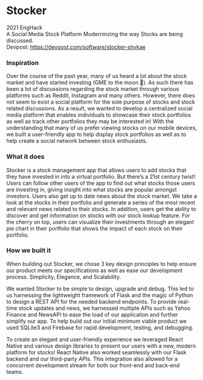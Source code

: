 # Stocker
2021 EngHack <br>
A Social Media Stock Platform 
Moderninzing the way Stocks are being discussed. <br>
Devpost: https://devpost.com/software/stocker-shvkae
<h3>Inspiration</h3>
Over the course of the past year, many of us heard a lot about the stock market and have started investing (GME to the moon 🚀). As such there has been a lot of discussions regarding the stock market through various platforms such as Reddit, Instagram and many others. However, there does not seem to exist a social platform for the sole purpose of stocks and stock related discussions. As a result, we wanted to develop a centralized social media platform that enables individuals to showcase their stock portfolios as well as track other portfolios they may be interested in! With the understanding that many of us prefer viewing stocks on our mobile devices, we built a user-friendly app to help display stock portfolios as well as to help create a social network between stock enthusiasts.

<h3>What it does</h3>
Stocker is a stock management app that allows users to add stocks that they have invested in into a virtual portfolio. But there’s a 21st century twist! Users can follow other users of the app to find out what stocks those users are investing in, giving insight into what stocks are popular amongst investors. Users also get up to date news about the stock market. We take a look at the stocks in their portfolio and generate a series of the most recent and relevant news related to their stocks. In addition, users get the ability to discover and get information on stocks with our stock lookup feature. For the cherry on top, users can visualize their investments through an elegant pie chart in their portfolio that shows the impact of each stock on their portfolio.

<h3>How we built it </h3>
When building out Stocker, we chose 3 key design principles to help ensure our product meets our specifications as well as ease our development process. Simplicity, Elegance, and Scalability.

We wanted Stocker to be simple to design, upgrade and debug. This led to us harnessing the lightweight framework of Flask and the magic of Python to design a REST API for the needed backend endpoints. To provide real-time stock updates and news, we harnessed multiple APIs such as Yahoo Finance and NewsAPI to ease the load of our application and further simplify our app. To help build out our initial minimum viable product we used SQLite3 and Firebase for rapid development, testing, and debugging.

To create an elegant and user-friendly experience we leveraged React Native and various design libraries to present our users with a new, modern platform for stocks! React Native also worked seamlessly with our Flask backend and our third-party APIs. This integration also allowed for a concurrent development stream for both our front-end and back-end teams.


